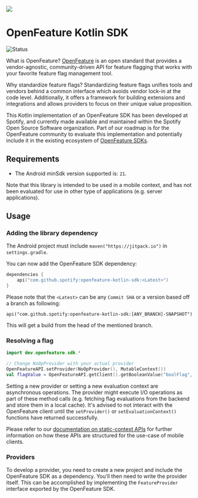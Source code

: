 [![](https://jitpack.io/v/spotify/openfeature-kotlin-sdk.svg)](https://jitpack.io/#spotify/openfeature-kotlin-sdk)

# OpenFeature Kotlin SDK

![Status](https://img.shields.io/badge/lifecycle-alpha-a0c3d2.svg)

What is OpenFeature?
[OpenFeature][openfeature-website] is an open standard that provides a vendor-agnostic, community-driven API for feature flagging that works with your favorite feature flag management tool.

Why standardize feature flags?
Standardizing feature flags unifies tools and vendors behind a common interface which avoids vendor lock-in at the code level. Additionally, it offers a framework for building extensions and integrations and allows providers to focus on their unique value proposition.

This Kotlin implementation of an OpenFeature SDK has been developed at Spotify, and currently made available and maintained within the Spotify Open Source Software organization. Part of our roadmap is for the OpenFeature community to evaluate this implementation and potentially include it in the existing ecosystem of [OpenFeature SDKs][openfeature-sdks].

## Requirements

- The Android minSdk version supported is: `21`.

Note that this library is intended to be used in a mobile context, and has not been evaluated for use in other type of applications (e.g. server applications).

## Usage

### Adding the library dependency

The Android project must include `maven("https://jitpack.io")` in `settings.gradle`.

You can now add the OpenFeature SDK dependency:
```kotlin
dependencies {
    api("com.github.spotify:openfeature-kotlin-sdk:<Latest>")
}
```
Please note that the `<Latest>` can be any `Commit SHA` or a version based off a branch as following:
```
api("com.github.spotify:openfeature-kotlin-sdk:[ANY_BRANCH]-SNAPSHOT")
```

This will get a build from the head of the mentioned branch. 

### Resolving a flag
```kotlin
import dev.openfeature.sdk.*

// Change NoOpProvider with your actual provider
OpenFeatureAPI.setProvider(NoOpProvider(), MutableContext())
val flagValue = OpenFeatureAPI.getClient().getBooleanValue("boolFlag", false)
```
Setting a new provider or setting a new evaluation context are asynchronous operations. The provider might execute I/O operations as part of these method calls (e.g. fetching flag evaluations from the backend and store them in a local cache). It's advised to not interact with the OpenFeature client until the `setProvider()` or `setEvaluationContext()` functions have returned successfully.

Please refer to our [documentation on static-context APIs](https://github.com/open-feature/spec/pull/171) for further information on how these APIs are structured for the use-case of mobile clients.


### Providers

To develop a provider, you need to create a new project and include the OpenFeature SDK as a dependency. You’ll then need to write the provider itself. This can be accomplished by implementing the `FeatureProvider` interface exported by the OpenFeature SDK.

[openfeature-website]: https://openfeature.dev
[openfeature-sdks]: https://openfeature.dev/docs/reference/technologies/
